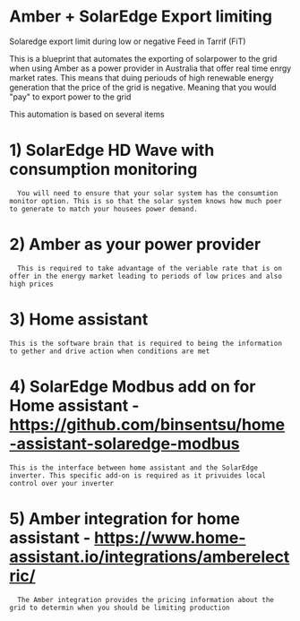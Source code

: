 # Amber + SolarEdge Export limiting
Solaredge export limit during low or negative Feed in Tarrif (FiT) 

This is a blueprint that automates the exporting of solarpower to the grid when using Amber as a power provider in Australia that offer real time enrgy market rates.
This means that duing periouds of high renewable energy generation that the price of the grid is negative. Meaning that you would "pay" to export power to the grid

This automation is based on several items 
# 1) SolarEdge HD Wave with consumption monitoring 
      You will need to ensure that your solar system has the consumtion monitor option. This is so that the solar system knows how much poer to generate to match your housees power demand. 
# 2) Amber as your power provider 
      This is required to take advantage of the veriable rate that is on offer in the energy market leading to periods of low prices and also high prices 
# 3) Home assistant 
    This is the software brain that is required to being the information to gether and drive action when conditions are met 
# 4) SolarEdge Modbus add on for Home assistant  - https://github.com/binsentsu/home-assistant-solaredge-modbus
    This is the interface between home assistant and the SolarEdge inverter. This specific add-on is required as it privuides local control over your inverter 
# 5) Amber integration for home assistant - https://www.home-assistant.io/integrations/amberelectric/
      The Amber integration provides the pricing information about the grid to determin when you should be limiting production 


      


